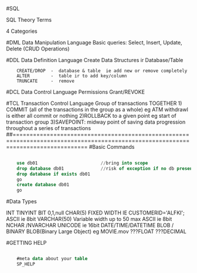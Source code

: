 #SQL

SQL Theory Terms

4 Categories

#DML Data Manipulation Language
	Basic queries: Select, Insert, Update, Delete (CRUD Operations)


#DDL Data Definition Language
	Create Data Structures ir Database/Table

		CREATE/DROP  -  database & table  ie add new or remove completely
		ALTER 		 -  table ir to add key/column
		TRUNCATE 	 -  remove
	

#DCL Data Control Language
	Permissions 	Grant/REVOKE



#TCL Transaction Control Language
	Group of transactions TOGETHER
		1) COMMIT (all of the transactions in the group as a whole) eg ATM withdrawl is either all commit or nothing
		2)ROLLBACK to a given point eg start of transaction group
		3)SAVEPOINT: midway point of saving data progression throughout a series of transactions
##==================================================================================================================================
#Basic Commands


```sql
	
	use db01 						//bring into scope
	drop database db01 				//risk of exception if no db present
	drop database if exists db01	
	go 
	create database db01
	go
```

#Data Types

INT
TINYINT
BIT 					0,1,null
CHAR(5)					FIXED WIDTH IE CUSTOMERID='ALFKI';	ASCII ie 8bit
VARCHAR(50) 			Variable width up to 50 max			ASCII ie 8bit
NCHAR /NVARCHAR			UNICODE 							ie 16bit
DATE/TIME/DATETIME
BLOB / BINARY 			BLOB(Binary Large Object) eg MOVIE.mov
???FLOAT
???DECIMAL

#GETTING HELP

```sql

	#meta data about your table
	SP_HELP

``` 
